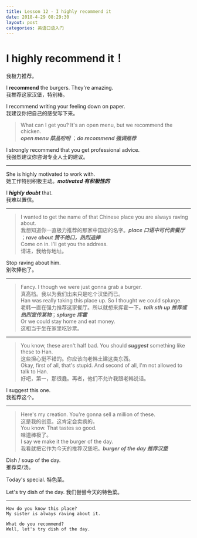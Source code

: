```yaml
---
title: Lesson 12 - I highly recommend it
date: 2018-4-29 08:29:30
layout: post
categories: 英语口语入门
---
```


# I highly recommend it！

我极力推荐。

I **recommend** the burgers. They're amazing.  
我推荐这家汉堡，特别棒。

I recommend writing your feeling down on paper.  
我建议你把自己的感受写下来。

> What can I get you? It's an open menu, but we recommend the chicken.  
> ***open menu 菜品吩咐*** ；***do recommend 强调推荐*** 

I strongly recommend that you get professional advice.  
我强烈建议你咨询专业人士的建议。

---

She is highly motivated to work with.  
她工作特别积极主动。***motivated 有积极性的***

I ***highly doubt*** that.  
我难以置信。

---

> I wanted to get the name of that Chinese place you are always raving about.  
> 我想知道你一直极力推荐的那家中国店的名字。***place 口语中可代表餐厅*** ；***rave about 赞不绝口，热烈追捧***  
> Come on in. I'll get you the address.  
> 请进，我给你地址。

Stop raving about him.  
别吹捧他了。

---

> Fancy. I though we were just gonna grab a burger.  
> 真高档。我以为我们出来只是吃个汉堡而已。  
> Han was really taking this place up. So I thought we could splurge.  
> 老韩一直在强力推荐这家餐厅。所以就想来挥霍一下。***talk sth up 推荐或热烈宣传某物***；***splurge 挥霍***  
> Or we could stay home and eat money.  
> 这相当于坐在家里吃钞票。  

---

> You know, these aren't half bad. You should ***suggest*** something like these to Han.  
> 这些担心挺不错的。你应该向老韩土建这类东西。  
> Okay, first of all, that's stupid. And second of all, I'm not allowed to talk to Han.  
> 好吧，第一，那很蠢。再者，他们不允许我跟老韩说话。  

I suggest this one.  
我推荐这个。

---

> Here's my creation. You're gonna sell a million of these.  
> 这是我的创意。这肯定会卖疯的。  
> You know. That tastes so good.  
> 味道棒极了。  
> I say we make it the burger of the day.  
> 我看就把它作为今天的推荐汉堡吧。***burger of the day 推荐汉堡***  

Dish / soup of the day.   
推荐菜/汤。  

Today's special.
特色菜。  

Let's try dish of the day.
我们尝尝今天的特色菜。  

---

~~~
How do you know this place?  
My sister is always raving about it.
~~~

~~~
What do you recommend?  
Well, let's try dish of the day.
~~~



